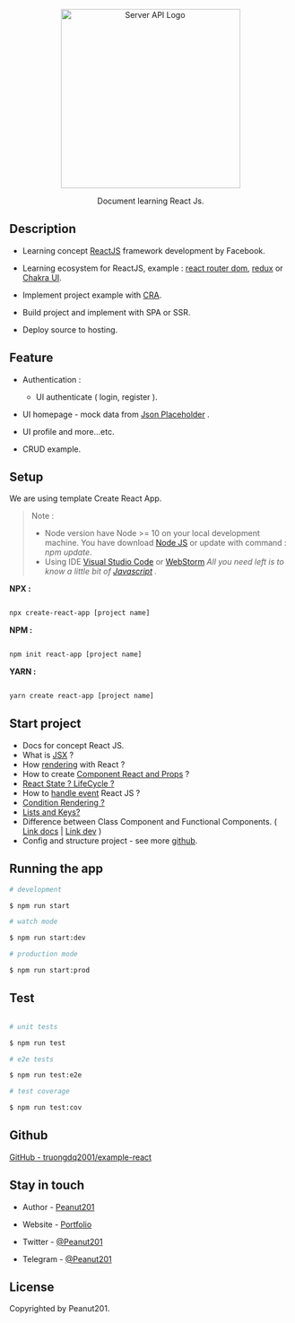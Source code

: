 
<p  align="center">

<a>

<img  src="https://cdn.freebiesupply.com/logos/large/2x/react-1-logo-svg-vector.svg"  width="320"  alt="Server API Logo" />

</a>

</p>

<p  align="center">Document learning React Js.</p>


## Description

- Learning concept [ReactJS](https://reactjs.org/docs/getting-started.html) framework development by Facebook.

- Learning ecosystem for ReactJS, example : [react router dom](https://reactrouter.com/web/guides/quick-start), [redux](https://redux.js.org/) or [Chakra UI](https://chakra-ui.com/).

- Implement project example with [CRA](https://create-react-app.dev/).

- Build project and implement with SPA or SSR.

- Deploy source to hosting.



## Feature

- Authentication :

	+ UI authenticate ( login, register ).

- UI homepage - mock data from [Json Placeholder](https://jsonplaceholder.typicode.com/) .

- UI profile and more...etc.

- CRUD example.


## Setup



We are using template Create React App.



> Note :
> - Node version have Node >= 10 on your local development machine. You have download [Node JS](https://nodejs.org/en/) or update with command : *npm update*.
> - Using IDE [Visual Studio Code](https://code.visualstudio.com/) or [WebStorm](https://www.jetbrains.com/webstorm/)
> *All you need left is to know a little bit of [Javascript](https://www.w3schools.com/js/) .*


**NPX :**

```bash

npx create-react-app [project name]

```

**NPM :**

```bash

npm init react-app [project name]

```

**YARN :**

```bash

yarn create react-app [project name]

```

## Start project

- Docs for concept React JS.
- What is [JSX](https://reactjs.org/docs/introducing-jsx.html) ?
- How [rendering](https://reactjs.org/docs/rendering-elements.html)  with React ?
- How to create [Component React and Props](https://reactjs.org/docs/components-and-props.html) ?
- [React State ? LifeCycle ?](https://reactjs.org/docs/state-and-lifecycle.html)
- How to [handle event](https://reactjs.org/docs/handling-events.html) React JS ?
- [Condition Rendering ?](https://reactjs.org/docs/conditional-rendering.html)
- [Lists and Keys?](https://reactjs.org/docs/lists-and-keys.html)
- Difference between Class Component and Functional Components. ( [Link docs](https://reactjs.org/docs/react-component.html#render) | [Link dev](https://dev.to/mehmehmehlol/class-components-vs-functional-components-in-react-4hd3) )
- Config and structure project - see more [github](#github).

## Running the app

```bash
# development

$ npm run start

# watch mode

$ npm run start:dev

# production mode

$ npm run start:prod

```

## Test


```bash

# unit tests

$ npm run test

# e2e tests

$ npm run test:e2e

# test coverage

$ npm run test:cov

```

## Github


[GitHub - truongdq2001/example-react](https://github.com/truongdq2001/example-react)

## Stay in touch


- Author - [Peanut201](https://www.facebook.com/truongdq2001/)

- Website - [Portfolio](https://portfolio-peanut.netlify.app/)

- Twitter - [@Peanut201](https://twitter.com/truong20013)

- Telegram - [@Peanut201](https://t.me/peanut201)

## License

Copyrighted by Peanut201.
